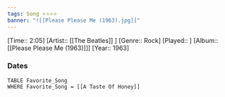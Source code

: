 ```yaml
---
tags: Song ⭐⭐⭐⭐ 
banner: "![[Please Please Me (1963).jpg]]"
---
```

[Time:: 2:05]
[Artist:: [[The Beatles]] ]
[Genre:: Rock]
[Played:: ]
[Album:: [[Please Please Me (1963)]]]
[Year:: 1963]
### Dates
````dataview
TABLE Favorite_Song
WHERE Favorite_Song = [[A Taste Of Honey]]
````